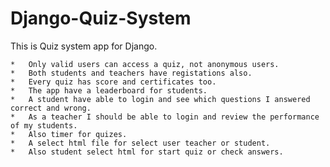 # Django-Quiz-System

This is Quiz system app for Django.

    *	Only valid users can access a quiz, not anonymous users.
    *	Both students and teachers have registations also.
    *	Every quiz has score and certificates too.
    *	The app have a leaderboard for students.
    *	A student have able to login and see which questions I answered correct and wrong.
    *	As a teacher I should be able to login and review the performance of my students. 
    *	Also timer for quizes.
    *	A select html file for select user teacher or student.
    *	Also student select html for start quiz or check answers.
